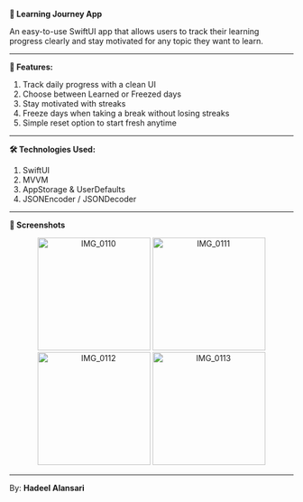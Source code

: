 **📕 Learning Journey App**

An easy-to-use SwiftUI app that allows users to track their learning progress clearly and stay motivated for any topic they want to learn.

---

**💫 Features:**

1. Track daily progress with a clean UI  
2. Choose between Learned or Freezed days  
3. Stay motivated with streaks  
4. Freeze days when taking a break without losing streaks  
5. Simple reset option to start fresh anytime  

---

**🛠️ Technologies Used:**

1. SwiftUI  
2. MVVM  
3. AppStorage & UserDefaults  
4. JSONEncoder / JSONDecoder  

---

**📸 Screenshots**

<div align="center">
  <img src="https://github.com/user-attachments/assets/aea56a6a-a366-467c-9042-9e2da0e216b2" width="200" alt="IMG_0110">
  <img src="https://github.com/user-attachments/assets/3c77897a-725a-4dd1-8e41-32cf951f8e6f" width="200" alt="IMG_0111">
  <img src="https://github.com/user-attachments/assets/c2cf3f03-da91-4053-bdb1-711de245abdd" width="200" alt="IMG_0112">
  <img src="https://github.com/user-attachments/assets/ee82d11f-904f-40dd-98a6-b7a9337d2562" width="200" alt="IMG_0113">
</div>

---

By: **Hadeel Alansari**

